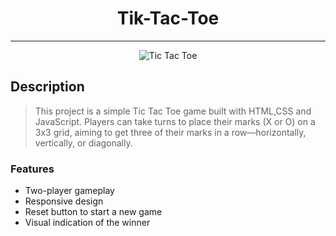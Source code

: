 
<div align="center">
  
# Tik-Tac-Toe

</div>

---

<div align="center">
  
![Tic Tac Toe](https://encrypted-tbn0.gstatic.com/images?q=tbn:ANd9GcQ4bTyqj5lQImylcPpHjkyDpEBrAplqaZAyQQ&s)

</div>

## Description

> This project is a simple Tic Tac Toe game built with HTML,CSS and JavaScript. Players can take turns to place their marks (X or O) on a 3x3 grid, aiming to get three of their marks in a row—horizontally, vertically, or diagonally.

### Features

- Two-player gameplay
- Responsive design
- Reset button to start a new game
- Visual indication of the winner

